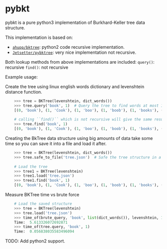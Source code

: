 # pybkt
pybkt is a pure python3 implementation of Burkhard-Keller tree data structure. 

This implementation is based on:
* [`ahupp/bktree`](https://github.com/ahupp/bktree): python2 code recursive implementation.
* [`Jetsetter/pybktree`](https://github.com/Jetsetter/pybktree): very nice implementation not recursive.

Both lookup methods from above implementations are included: 
``query()``: recursive
``find()``: not recursive

Example usage:

Create the tree using linux english words dictionary and levenshtein distance function.

```python    
    >>> tree = BKTree(levenshtein, dict_words())    
    >>> tree.query('book', 1)  # Query the tree to find words at most 1 distance from 'book'
    [(0, 'book'), (1, 'Cook'), (1, 'boo'), (1, 'boob'), (1, 'books'), (1, 'boom'), (1, 'boon'), (1, 'boor'), (1, 'boos'), (1, 'boot'), (1, 'brook'), (1, 'cook'), (1, 'gook'), (1, 'hook'), (1, 'kook'), (1, 'look'), (1, 'nook'), (1, 'rook'), (1, 'took')]
    
    # calling ``find()`` which is not recursive will give the same results
    >>> tree.find('book', 1)
    [(0, 'book'), (1, 'Cook'), (1, 'boo'), (1, 'boob'), (1, 'books'), (1, 'boom'), (1, 'boon'), (1, 'boor'), (1, 'boos'), (1, 'boot'), (1, 'brook'), (1, 'cook'), (1, 'gook'), (1, 'hook'), (1, 'kook'), (1, 'look'), (1, 'nook'), (1, 'rook'), (1, 'took')]
```

Creating the BkTree data structure using big amounts of data take some time so you can save it into a file and load it after.

```python    
    >>> tree = BKTree(levenshtein, dict_words())    
    >>> tree.safe_to_file('tree.json')  # Safe the tree structure in a file, default 'tree.json' 
    
    # Load the tree
    >>> tree1 = BKTree(levenshtein)
    >>> tree1.load('tree.json')
    >>> tree1.find('book', 1)
    [(0, 'book'), (1, 'Cook'), (1, 'boo'), (1, 'boob'), (1, 'books'), (1, 'boom'), (1, 'boon'), (1, 'boor'), (1, 'boos'), (1, 'boot'), (1, 'brook'), (1, 'cook'), (1, 'gook'), (1, 'hook'), (1, 'kook'), (1, 'look'), (1, 'nook'), (1, 'rook'), (1, 'took')]
```

Measure BKTree time vs brute force

```python    
    # Load the saved structure
    >>> tree = BKTree(levenshtein)
    >>> tree.load('tree.json')    
    >>> time_of(brute_query, 'book', list(dict_words()), levenshtein, 1)    
    Time:  5.613326072692871
    >>> time_of(tree.query, 'book', 1)  
    Time:  0.056838035583496094
```
    
TODO: Add python2 support.

